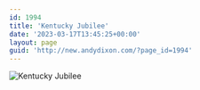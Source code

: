 ```yaml
---
id: 1994
title: 'Kentucky Jubilee'
date: '2023-03-17T13:45:25+00:00'
layout: page
guid: 'http://new.andydixon.com/?page_id=1994'
---
```


![Kentucky Jubilee](https://i0.wp.com/assets.g8x2.ldn.idrivee2-23.com/posters/Kentucky%20Jubilee%2001.jpg?w=1200&ssl=1 "Kentucky Jubilee")
